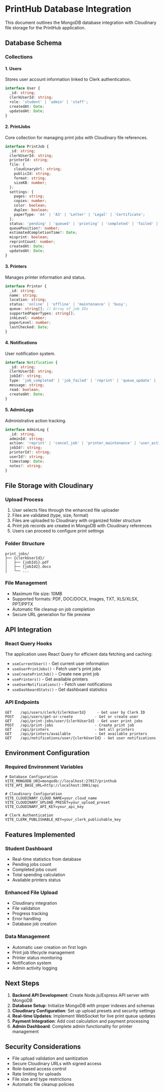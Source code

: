 # PrintHub Database Integration

This document outlines the MongoDB database integration with Cloudinary file storage for the PrintHub application.

## Database Schema

### Collections

#### 1. Users
Stores user account information linked to Clerk authentication.

```typescript
interface User {
  _id: string;
  clerkUserId: string;
  role: 'student' | 'admin' | 'staff';
  createdAt: Date;
  updatedAt: Date;
}
```

#### 2. PrintJobs
Core collection for managing print jobs with Cloudinary file references.

```typescript
interface PrintJob {
  _id: string;
  clerkUserId: string;
  printerId: string;
  file: {
    cloudinaryUrl: string;
    publicId: string;
    format: string;
    sizeKB: number;
  };
  settings: {
    pages: string;
    copies: number;
    color: boolean;
    duplex: boolean;
    paperType: 'A4' | 'A3' | 'Letter' | 'Legal' | 'Certificate';
  };
  status: 'pending' | 'queued' | 'printing' | 'completed' | 'failed' | 'cancelled';
  queuePosition?: number;
  estimatedCompletionTime?: Date;
  misprint: boolean;
  reprintCount: number;
  createdAt: Date;
  updatedAt: Date;
}
```

#### 3. Printers
Manages printer information and status.

```typescript
interface Printer {
  _id: string;
  name: string;
  location: string;
  status: 'online' | 'offline' | 'maintenance' | 'busy';
  queue: string[]; // Array of job IDs
  supportedPaperTypes: string[];
  inkLevel: number;
  paperLevel: number;
  lastChecked: Date;
}
```

#### 4. Notifications
User notification system.

```typescript
interface Notification {
  _id: string;
  clerkUserId: string;
  jobId?: string;
  type: 'job_completed' | 'job_failed' | 'reprint' | 'queue_update' | 'maintenance';
  message: string;
  read: boolean;
  createdAt: Date;
}
```

#### 5. AdminLogs
Administrative action tracking.

```typescript
interface AdminLog {
  _id: string;
  adminId: string;
  action: 'reprint' | 'cancel_job' | 'printer_maintenance' | 'user_action';
  jobId?: string;
  printerId?: string;
  userId?: string;
  timestamp: Date;
  notes?: string;
}
```

## File Storage with Cloudinary

### Upload Process
1. User selects files through the enhanced file uploader
2. Files are validated (type, size, format)
3. Files are uploaded to Cloudinary with organized folder structure
4. Print job records are created in MongoDB with Cloudinary references
5. Users can proceed to configure print settings

### Folder Structure
```
print_jobs/
├── {clerkUserId}/
│   ├── {jobId1}.pdf
│   ├── {jobId2}.docx
│   └── ...
```

### File Management
- Maximum file size: 10MB
- Supported formats: PDF, DOC/DOCX, Images, TXT, XLS/XLSX, PPT/PPTX
- Automatic file cleanup on job completion
- Secure URL generation for file preview

## API Integration

### React Query Hooks
The application uses React Query for efficient data fetching and caching:

- `useCurrentUser()` - Get current user information
- `useUserPrintJobs()` - Fetch user's print jobs
- `useCreatePrintJob()` - Create new print job
- `usePrinters()` - Get available printers
- `useUserNotifications()` - Fetch user notifications
- `useDashboardStats()` - Get dashboard statistics

### API Endpoints
```
GET    /api/users/clerk/{clerkUserId}     - Get user by Clerk ID
POST   /api/users/get-or-create          - Get or create user
GET    /api/print-jobs/user/{clerkUserId} - Get user print jobs
POST   /api/print-jobs                   - Create print job
GET    /api/printers                     - Get all printers
GET    /api/printers/available           - Get available printers
GET    /api/notifications/user/{clerkUserId} - Get user notifications
```

## Environment Configuration

### Required Environment Variables
```env
# Database Configuration
VITE_MONGODB_URI=mongodb://localhost:27017/printhub
VITE_API_BASE_URL=http://localhost:3001/api

# Cloudinary Configuration
VITE_CLOUDINARY_CLOUD_NAME=your_cloud_name
VITE_CLOUDINARY_UPLOAD_PRESET=your_upload_preset
VITE_CLOUDINARY_API_KEY=your_api_key

# Clerk Authentication
VITE_CLERK_PUBLISHABLE_KEY=your_clerk_publishable_key
```

## Features Implemented

### Student Dashboard
- Real-time statistics from database
- Pending jobs count
- Completed jobs count
- Total spending calculation
- Available printers status

### Enhanced File Upload
- Cloudinary integration
- File validation
- Progress tracking
- Error handling
- Database job creation

### Data Management
- Automatic user creation on first login
- Print job lifecycle management
- Printer status monitoring
- Notification system
- Admin activity logging

## Next Steps

1. **Backend API Development**: Create Node.js/Express API server with MongoDB
2. **Database Setup**: Initialize MongoDB with proper indexes and schemas
3. **Cloudinary Configuration**: Set up upload presets and security settings
4. **Real-time Updates**: Implement WebSocket for live print queue updates
5. **Payment Integration**: Add cost calculation and payment processing
6. **Admin Dashboard**: Complete admin functionality for printer management

## Security Considerations

- File upload validation and sanitization
- Secure Cloudinary URLs with signed access
- Role-based access control
- Rate limiting for uploads
- File size and type restrictions
- Automatic file cleanup policies
